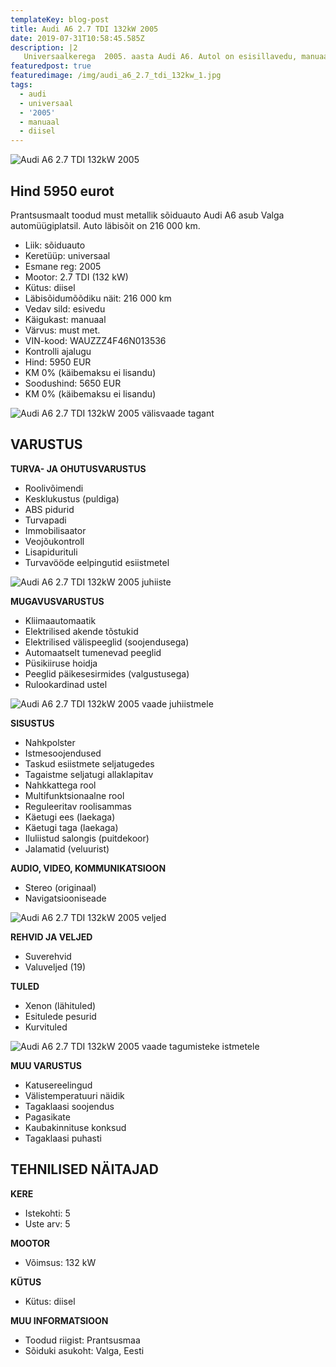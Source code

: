 ```yaml
---
templateKey: blog-post
title: Audi A6 2.7 TDI 132kW 2005
date: 2019-07-31T10:58:45.585Z
description: |2
   Universaalkerega  2005. aasta Audi A6. Autol on esisillavedu, manuaal käigukast ja diiselmootor.
featuredpost: true
featuredimage: /img/audi_a6_2.7_tdi_132kw_1.jpg
tags:
  - audi
  - universaal
  - '2005'
  - manuaal
  - diisel
---
```

![Audi A6 2.7 TDI 132kW 2005](/img/audi_a6_2.7_tdi_132kw_1.jpg "Audi A6 2.7 TDI 132kW 2005")

## Hind 5950 eurot

Prantsusmaalt toodud must metallik sõiduauto Audi A6 asub Valga automüügiplatsil. Auto läbisõit on 216 000 km.

* Liik:	sõiduauto
* Keretüüp:	universaal
* Esmane reg:	2005
* Mootor:	2.7 TDI (132 kW)
* Kütus:	diisel
* Läbisõidumõõdiku näit:	216 000 km
* Vedav sild:	esivedu
* Käigukast:	manuaal
* Värvus:	must met.
* VIN-kood:	WAUZZZ4F46N013536
* Kontrolli ajalugu
* Hind:	5950 EUR
* KM 0% (käibemaksu ei lisandu)
* Soodushind:	5650 EUR
* KM 0% (käibemaksu ei lisandu)

![Audi A6 2.7 TDI 132kW 2005 välisvaade tagant](/img/audi_a6_2.7_tdi_132kw_3.jpg "Audi A6 2.7 TDI 132kW 2005 välisvaade tagant")

## VARUSTUS

**TURVA- JA OHUTUSVARUSTUS**

* Roolivõimendi
* Kesklukustus (puldiga)
* ABS pidurid
* Turvapadi
* Immobilisaator
* Veojõukontroll
* Lisapidurituli
* Turvavööde eelpingutid esiistmetel

![Audi A6 2.7 TDI 132kW 2005 juhiiste](/img/audi_a6_2.7_tdi_132kw_5.jpg "Audi A6 2.7 TDI 132kW 2005 juhiiste")

**MUGAVUSVARUSTUS**

* Kliimaautomaatik
* Elektrilised akende tõstukid
* Elektrilised välispeeglid (soojendusega)
* Automaatselt tumenevad peeglid
* Püsikiiruse hoidja
* Peeglid päikesesirmides (valgustusega)
* Rulookardinad ustel

![Audi A6 2.7 TDI 132kW 2005 vaade juhiistmele](/img/audi_a6_2.7_tdi_132kw_8.jpg "Audi A6 2.7 TDI 132kW 2005 vaade juhiistmele")

**SISUSTUS**

* Nahkpolster
* Istmesoojendused
* Taskud esiistmete seljatugedes
* Tagaistme seljatugi allaklapitav
* Nahkkattega rool
* Multifunktsionaalne rool
* Reguleeritav roolisammas
* Käetugi ees (laekaga)
* Käetugi taga (laekaga)
* Iluliistud salongis (puitdekoor)
* Jalamatid (veluurist)

**AUDIO, VIDEO, KOMMUNIKATSIOON**

* Stereo (originaal)
* Navigatsiooniseade

![Audi A6 2.7 TDI 132kW 2005 veljed](/img/audi_a6_2.7_tdi_132kw_6.jpg "Audi A6 2.7 TDI 132kW 2005 veljed")

**REHVID JA VELJED**

* Suverehvid
* Valuveljed (19)

**TULED**

* Xenon (lähituled)
* Esitulede pesurid
* Kurvituled

![Audi A6 2.7 TDI 132kW 2005 vaade tagumisteke istmetele](/img/audi_a6_2.7_tdi_132kw_4.jpg "Audi A6 2.7 TDI 132kW 2005 vaade tagumistele istmetele")

**MUU VARUSTUS**

* Katusereelingud
* Välistemperatuuri näidik
* Tagaklaasi soojendus
* Pagasikate
* Kaubakinnituse konksud
* Tagaklaasi puhasti

## TEHNILISED NÄITAJAD

**KERE**

* Istekohti:	5
* Uste arv:	5

**MOOTOR**

* Võimsus:	132 kW

**KÜTUS**

* Kütus:	diisel

**MUU INFORMATSIOON**

* Toodud riigist: Prantsusmaa
* Sõiduki asukoht: Valga, Eesti
